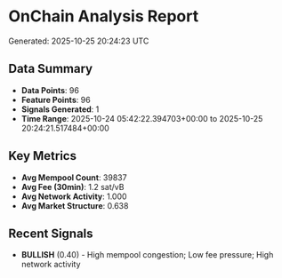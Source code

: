 # OnChain Analysis Report
Generated: 2025-10-25 20:24:23 UTC

## Data Summary
- **Data Points**: 96
- **Feature Points**: 96
- **Signals Generated**: 1
- **Time Range**: 2025-10-24 05:42:22.394703+00:00 to 2025-10-25 20:24:21.517484+00:00

## Key Metrics
- **Avg Mempool Count**: 39837
- **Avg Fee (30min)**: 1.2 sat/vB
- **Avg Network Activity**: 1.000
- **Avg Market Structure**: 0.638

## Recent Signals
- **BULLISH** (0.40) - High mempool congestion; Low fee pressure; High network activity

